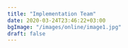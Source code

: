 ```yaml
---
title: "Implementation Team"
date: 2020-03-24T23:46:22+03:00
bgImage: "/images/online/image1.jpg"
draft: false
---
```


